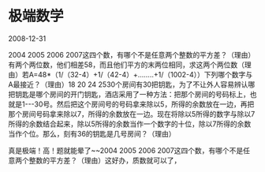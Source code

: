 # 极端数学
2008-12-31


2004 2005 2006 2007这四个数，有哪个不是任意两个整数的平方差？（理由）有两个两位数，他们相差58，而且他们平方的末两位相同，求这两个两位数（理由）若A=48*（1/（32-4）+1/（42-4）+……..+1/（1002-4））下列哪个数字与A最接近？（理由）18 20  24  2530个房间有30把钥匙，为了不让外人容易辨认哪把钥匙是哪个房间的开门钥匙，酒店采用了一种方法：把那个房间的号码标上，也就是1---30号。然后把这个房间号的号码拿来除以5，所得的余数放在一边，再把那个房间号码拿来除以7，所得的余数放在一边。现在将除以5所得的数字与除以7所得的余数结合起来，除以5所得的余数当作一个数字的十位，除以7所得的余数当作个位。那么，刻有36的钥匙是几号房间？（理由）


真是极端！高！题就能晕了~~2004 2005 2006 2007这四个数，有哪个不是任意两个整数的平方差？（理由）这好办，质数就可以了，
